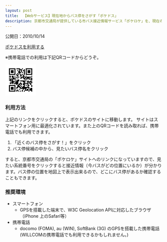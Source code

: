 ```yaml
---
layout: post
title:  【Webサービス】現在地からバス停をさがす「ポケドス」
description: 京都市交通局が提供している市バス接近情報サービス「ポケロケ」を、現在の位置情報を使ってより便利にするものです。スマートフォン版とモバイル版があります。京都の市バスライフをより便利に！
---
```


公開日：2010/10/14

[ポケドスを利用する](http://bus.capybala.com/)

※携帯電話での利用は下記QRコードからどうぞ。

![QRコード](/images/pokedos/pokedos_qr.gif)

### 利用方法
上記のリンクをクリックすると、ポケドスのサイトに移動します。
サイトはスマートフォン用に最適化されています。また上のQRコードを読み取れば、携帯電話でも利用できます。

1. 「近くのバス停をさがす！」をクリック
2. バス停候補の中から、見たいバス停名をクリック

すると、京都市交通局の「ポケロケ」サイトへのリンクになっていますので、見たい系統番号をクリックすると接近情報（今バスがどの位置にいるか）が分かります。バス停の位置を地図上で表示出来るので、どこにバス停があるか確認することもできます。

### 推奨環境
- スマートフォン
    - GPSを搭載した端末で、W3C Geolocation APIに対応したブラウザ（iPhone 上のSafari等）
- 携帯電話
    - docomo (FOMA), au (WIN), SoftBank (3G) のGPSを搭載した携帯電話 (WILLCOMの携帯電話でも利用できるかもしれません。)
